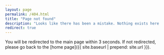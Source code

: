 ```yaml
---
layout: page
permalink: /404.html
title: "Page not found"
description: "Looks like there has been a mistake. Nothing exists here!."
redirect: true
---
```


You will be redirected to the main page within 3 seconds. If not redirected, please go back to the [home page]({{ site.baseurl | prepend: site.url }}).
